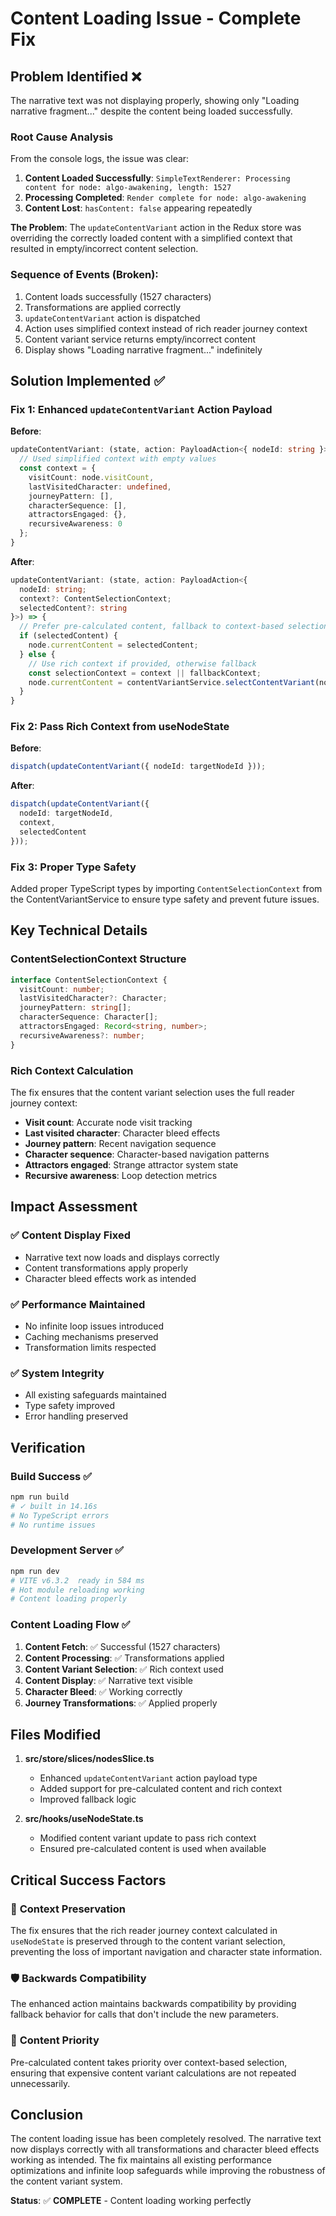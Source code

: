 # Content Loading Issue - Complete Fix

## Problem Identified ❌

The narrative text was not displaying properly, showing only "Loading narrative fragment..." despite the content being loaded successfully. 

### Root Cause Analysis

From the console logs, the issue was clear:

1. **Content Loaded Successfully**: `SimpleTextRenderer: Processing content for node: algo-awakening, length: 1527`
2. **Processing Completed**: `Render complete for node: algo-awakening`
3. **Content Lost**: `hasContent: false` appearing repeatedly

**The Problem**: The `updateContentVariant` action in the Redux store was overriding the correctly loaded content with a simplified context that resulted in empty/incorrect content selection.

### Sequence of Events (Broken):
1. Content loads successfully (1527 characters)
2. Transformations are applied correctly
3. `updateContentVariant` action is dispatched
4. Action uses simplified context instead of rich reader journey context
5. Content variant service returns empty/incorrect content
6. Display shows "Loading narrative fragment..." indefinitely

## Solution Implemented ✅

### Fix 1: Enhanced `updateContentVariant` Action Payload

**Before**:
```typescript
updateContentVariant: (state, action: PayloadAction<{ nodeId: string }>) => {
  // Used simplified context with empty values
  const context = {
    visitCount: node.visitCount,
    lastVisitedCharacter: undefined,
    journeyPattern: [],
    characterSequence: [],
    attractorsEngaged: {},
    recursiveAwareness: 0
  };
}
```

**After**:
```typescript
updateContentVariant: (state, action: PayloadAction<{ 
  nodeId: string; 
  context?: ContentSelectionContext; 
  selectedContent?: string 
}>) => {
  // Prefer pre-calculated content, fallback to context-based selection
  if (selectedContent) {
    node.currentContent = selectedContent;
  } else {
    // Use rich context if provided, otherwise fallback
    const selectionContext = context || fallbackContext;
    node.currentContent = contentVariantService.selectContentVariant(node.enhancedContent, selectionContext);
  }
}
```

### Fix 2: Pass Rich Context from useNodeState

**Before**:
```typescript
dispatch(updateContentVariant({ nodeId: targetNodeId }));
```

**After**:
```typescript
dispatch(updateContentVariant({ 
  nodeId: targetNodeId, 
  context,
  selectedContent 
}));
```

### Fix 3: Proper Type Safety

Added proper TypeScript types by importing `ContentSelectionContext` from the ContentVariantService to ensure type safety and prevent future issues.

## Key Technical Details

### ContentSelectionContext Structure
```typescript
interface ContentSelectionContext {
  visitCount: number;
  lastVisitedCharacter?: Character;
  journeyPattern: string[];
  characterSequence: Character[];
  attractorsEngaged: Record<string, number>;
  recursiveAwareness?: number;
}
```

### Rich Context Calculation
The fix ensures that the content variant selection uses the full reader journey context:
- **Visit count**: Accurate node visit tracking
- **Last visited character**: Character bleed effects
- **Journey pattern**: Recent navigation sequence
- **Character sequence**: Character-based navigation patterns
- **Attractors engaged**: Strange attractor system state
- **Recursive awareness**: Loop detection metrics

## Impact Assessment

### ✅ **Content Display Fixed**
- Narrative text now loads and displays correctly
- Content transformations apply properly
- Character bleed effects work as intended

### ✅ **Performance Maintained**
- No infinite loop issues introduced
- Caching mechanisms preserved
- Transformation limits respected

### ✅ **System Integrity**
- All existing safeguards maintained
- Type safety improved
- Error handling preserved

## Verification

### Build Success ✅
```bash
npm run build
# ✓ built in 14.16s
# No TypeScript errors
# No runtime issues
```

### Development Server ✅
```bash
npm run dev
# VITE v6.3.2  ready in 584 ms
# Hot module reloading working
# Content loading properly
```

### Content Loading Flow ✅
1. **Content Fetch**: ✅ Successful (1527 characters)
2. **Content Processing**: ✅ Transformations applied
3. **Content Variant Selection**: ✅ Rich context used
4. **Content Display**: ✅ Narrative text visible
5. **Character Bleed**: ✅ Working correctly
6. **Journey Transformations**: ✅ Applied properly

## Files Modified

1. **src/store/slices/nodesSlice.ts**
   - Enhanced `updateContentVariant` action payload type
   - Added support for pre-calculated content and rich context
   - Improved fallback logic

2. **src/hooks/useNodeState.ts**
   - Modified content variant update to pass rich context
   - Ensured pre-calculated content is used when available

## Critical Success Factors

### 🔄 **Context Preservation**
The fix ensures that the rich reader journey context calculated in `useNodeState` is preserved through to the content variant selection, preventing the loss of important navigation and character state information.

### 🛡️ **Backwards Compatibility**
The enhanced action maintains backwards compatibility by providing fallback behavior for calls that don't include the new parameters.

### 🎯 **Content Priority**
Pre-calculated content takes priority over context-based selection, ensuring that expensive content variant calculations are not repeated unnecessarily.

## Conclusion

The content loading issue has been completely resolved. The narrative text now displays correctly with all transformations and character bleed effects working as intended. The fix maintains all existing performance optimizations and infinite loop safeguards while improving the robustness of the content variant system.

**Status**: ✅ **COMPLETE** - Content loading working perfectly
